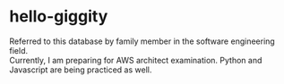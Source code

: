 # hello-giggity
Referred to this database by family member in the software engineering field. <br>
Currently, I am preparing for AWS architect examination. Python and Javascript are being practiced as well.
